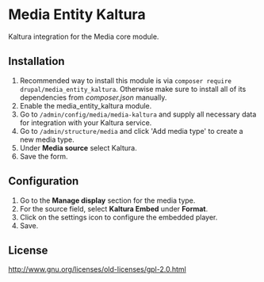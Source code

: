 # Media Entity Kaltura
Kaltura integration for the Media core module.

## Installation

1. Recommended way to install this module is via 
`composer require drupal/media_entity_kaltura`. 
Otherwise make sure to install all of its dependencies from _composer.json_ 
manually.
2. Enable the media_entity_kaltura module.
3. Go to `/admin/config/media/media-kaltura` and supply all necessary data 
for integration with your Kaltura service.
4. Go to `/admin/structure/media` and click 'Add media type' to create a new 
media type.
5. Under **Media source** select Kaltura.
6. Save the form.

## Configuration

1. Go to the **Manage display** section for the media type.
2. For the source field, select **Kaltura Embed** under **Format**.
3. Click on the settings icon to configure the embedded player.
4. Save.

## License

http://www.gnu.org/licenses/old-licenses/gpl-2.0.html
